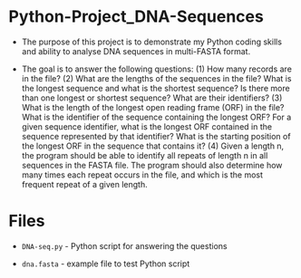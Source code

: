 # Python-Project_DNA-Sequences
- The purpose of this project is to demonstrate my Python coding skills and ability to analyse DNA sequences in multi-FASTA format.

- The goal is to answer the following questions:
  (1) How many records are in the file?
  (2) What are the lengths of the sequences in the file? What is the longest sequence and what is the shortest sequence? Is there more than one longest or           shortest sequence? What are their identifiers?
  (3) What is the length of the longest open reading frame (ORF) in the file? What is the identifier of the sequence containing the longest ORF? For a given sequence identifier, what is the longest ORF contained in the sequence represented by that identifier? What is the starting position of the longest ORF in the sequence that contains it?
  (4) Given a length n, the program should be able to identify all repeats of length n in all sequences in the FASTA file. The program should also determine how many times each repeat occurs in the file, and which is the most frequent repeat of a given length.

# Files
- `DNA-seq.py` - Python script for answering the questions

- `dna.fasta` - example file to test Python script
